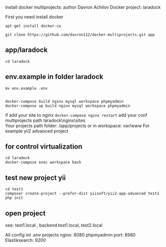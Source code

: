 Install docker multiprojects: author Davron Achilov
Docker project: laradock

First you need install docker
```
apt-get install docker-ce

git clone https://github.com/davron112/docker-multiprojects.git app

```
## app/laradock
```
cd laradock
```
## env.example in folder laradock
```
mv env.example .env


docker-compose build nginx mysql workspace phpmyadmin
docker-compose up build nginx mysql workspace phpmyadmin
```
if add your site to nginx ``` docker-compose nginx restart ```
add your conf multiprojects path laradock\nginx\sites\
Your projects path folder: /app/projects or in workspace: var/www
For example yii2 advanced project


## for control virtualization
```
cd laradock
docker-compose exec workspace bash
```
## test new project yii
```
cd test1 
composer create-project --prefer-dist yiisoft/yii2-app-advanced test1
php init
```
## open project

see: test1.local , backend.test1.local, test2.local

All config int .env
projects nginx: 8080
phpmyadmin port: 8980
Elastiksearch: 9200
